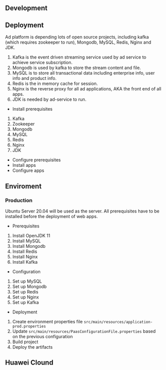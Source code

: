 ## Development
## Deployment
Ad platform is depending lots of open source projects, including kafka (which requires zookeeper to run), Mongodb,
MySQL, Redis, Nginx and JDK. 
1. Kafka is the event driven streaming service used by ad service to achieve service subscription. 
2. Mongodb is used by kafka to store the stream content and file.
3. MySQL is to store all transactional data including enterprise info, user info and product info.
4. Redis is the in memory cache for session.
5. Nginx is the reverse proxy for all ad applications, AKA the front end of all apps.
6. JDK is needed by ad-service to run.
* Install prerequisites
1. Kafka
2. Zookeeper
3. Mongodb
4. MySQL
5. Redis
6. Nginx
7. JDK
* Configure prerequisites
* Install apps
* Configure apps
## Enviroment
### Production
Ubuntu Server 20.04 will be used as the server. All prerequisites have to be installed before the deployment of web
apps.
* Prerequisites
1. Install OpenJDK 11
2. Install MySQL
3. Install Mongodb
4. Install Redis
5. Install Nginx
6. Install Kafka
* Configuration
1. Set up MySQL
2. Set up Mongodb
3. Set up Redis
4. Set up Nginx
5. Set up Kafka
* Deployment
1. Create environment properties file `src/main/resources/application-prod.properties`
2. Update `src/main/resources/PaasConfigurationFile.properties` based on the previous configuration
3. Build project
4. Deploy the artifacts
## Huawei Clound


